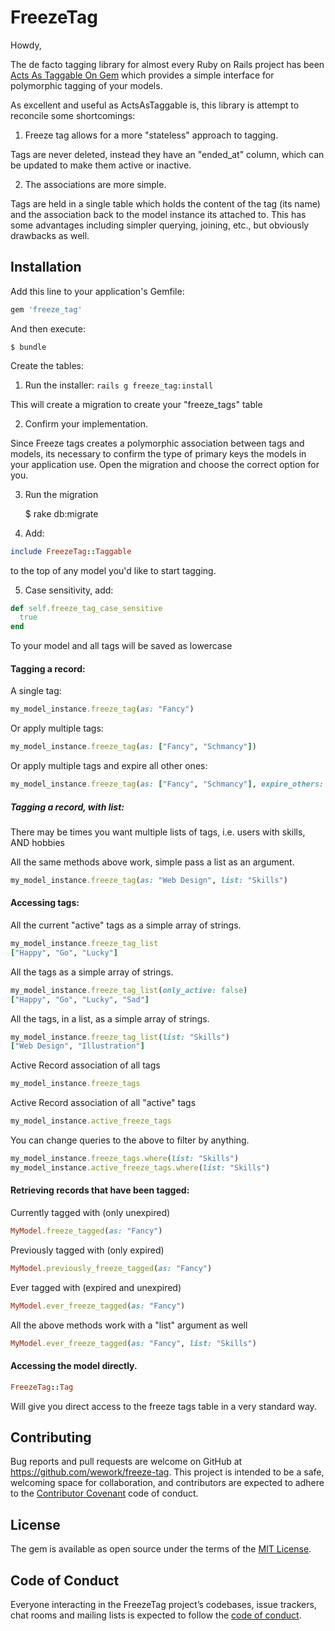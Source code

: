 # FreezeTag

Howdy,

The de facto tagging library for almost every Ruby on Rails project has been [Acts As Taggable On Gem](https://github.com/mbleigh/acts-as-taggable-on) which provides a simple interface for polymorphic tagging of your models. 

As excellent and useful as ActsAsTaggable is, this library is attempt to reconcile some shortcomings:

1. Freeze tag allows for a more "stateless" approach to tagging. 

Tags are never deleted, instead they have an "ended_at" column, which can be updated to make them active or inactive.

2. The associations are more simple.

Tags are held in a single table which holds the content of the tag (its name) and the association back to the model instance its attached to.
This has some advantages including simpler querying, joining, etc., but obviously drawbacks as well.

## Installation

Add this line to your application's Gemfile:

```ruby
gem 'freeze_tag'
```

And then execute:

    $ bundle

Create the tables:

1. Run the installer: ```rails g freeze_tag:install```

This will create a migration to create your "freeze_tags" table

2. Confirm your implementation.

Since Freeze tags creates a polymorphic association between tags and models, its necessary to confirm the type of primary keys the models in your application use. Open the migration and choose the correct option for you. 

3. Run the migration


    $ rake db:migrate

4. Add:
```ruby
include FreezeTag::Taggable
```
to the top of any model you'd like to start tagging.

5. Case sensitivity, add:
```ruby
def self.freeze_tag_case_sensitive
  true
end
```
To your model and all tags will be saved as lowercase

#### Tagging a record:

A single tag:

```ruby
my_model_instance.freeze_tag(as: "Fancy")
```

Or apply multiple tags:

```ruby
my_model_instance.freeze_tag(as: ["Fancy", "Schmancy"])
```

Or apply multiple tags and expire all other ones:

```ruby
my_model_instance.freeze_tag(as: ["Fancy", "Schmancy"], expire_others: true)
```

##### Tagging a record, with list:
There may be times you want multiple lists of tags, i.e. users with skills, AND hobbies

All the same methods above work, simple pass a list as an argument.

```ruby
my_model_instance.freeze_tag(as: "Web Design", list: "Skills")
```

#### Accessing tags:

All the current "active" tags as a simple array of strings.

```ruby
my_model_instance.freeze_tag_list
["Happy", "Go", "Lucky"]
```

All the tags as a simple array of strings.

```ruby
my_model_instance.freeze_tag_list(only_active: false)
["Happy", "Go", "Lucky", "Sad"]
```

All the tags, in a list, as a simple array of strings.

```ruby
my_model_instance.freeze_tag_list(list: "Skills")
["Web Design", "Illustration"]
```

Active Record association of all tags

```ruby
my_model_instance.freeze_tags
```

Active Record association of all "active" tags
```ruby
my_model_instance.active_freeze_tags
```

You can change queries to the above to filter by anything.
```ruby
my_model_instance.freeze_tags.where(list: "Skills")
my_model_instance.active_freeze_tags.where(list: "Skills")
```

#### Retrieving records that have been tagged:

Currently tagged with (only unexpired)
```ruby
MyModel.freeze_tagged(as: "Fancy")
```

Previously tagged with (only expired)
```ruby
MyModel.previously_freeze_tagged(as: "Fancy")
```

Ever tagged with (expired and unexpired)
```ruby
MyModel.ever_freeze_tagged(as: "Fancy")
```

All the above methods work with a "list" argument as well
```ruby
MyModel.ever_freeze_tagged(as: "Fancy", list: "Skills")
```

#### Accessing the model directly.

```ruby
FreezeTag::Tag
```

Will give you direct access to the freeze tags table in a very standard way. 

## Contributing

Bug reports and pull requests are welcome on GitHub at https://github.com/wework/freeze-tag. This project is intended to be a safe, welcoming space for collaboration, and contributors are expected to adhere to the [Contributor Covenant](http://contributor-covenant.org) code of conduct.

## License

The gem is available as open source under the terms of the [MIT License](https://opensource.org/licenses/MIT).

## Code of Conduct

Everyone interacting in the FreezeTag project’s codebases, issue trackers, chat rooms and mailing lists is expected to follow the [code of conduct](https://github.com/[USERNAME]/freeze_tag/blob/master/CODE_OF_CONDUCT.md).
